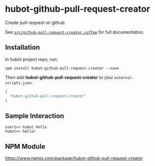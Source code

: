 # hubot-github-pull-request-creator

Create pull-request on github

See [`src/github-pull-request-creator.coffee`](src/github-pull-request-creator.coffee) for full documentation.

## Installation

In hubot project repo, run:

`npm install hubot-github-pull-request-creator --save`

Then add **hubot-github-pull-request-creator** to your `external-scripts.json`:

```json
[
  "hubot-github-pull-request-creator"
]
```

## Sample Interaction

```
user1>> hubot hello
hubot>> hello!
```

## NPM Module

https://www.npmjs.com/package/hubot-github-pull-request-creator

